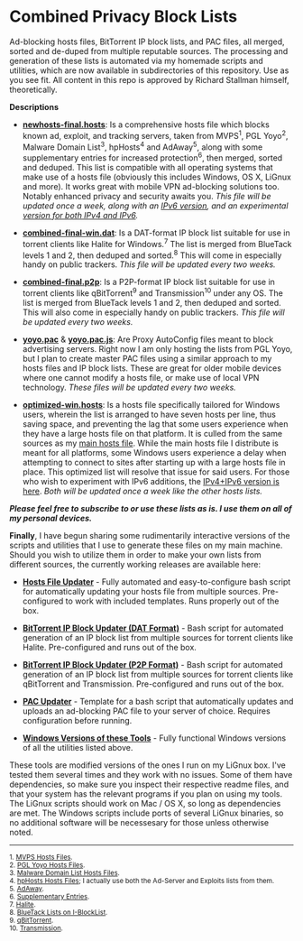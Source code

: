 # Combined Privacy Block Lists
Ad-blocking hosts files, BitTorrent IP block lists, and PAC files, all merged, sorted and de-duped from multiple reputable sources. The processing and generation of these lists is automated via my homemade scripts and utilities, which are now available in subdirectories of this repository. Use as you see fit. All content in this repo is approved by Richard Stallman himself, theoretically.

**Descriptions**

- [**newhosts-final.hosts**](https://github.com/bongochong/CombinedPrivacyBlockLists/raw/master/newhosts-final.hosts): Is a comprehensive hosts file which blocks known ad, exploit, and tracking servers, taken from MVPS<sup>1</sup>, PGL Yoyo<sup>2</sup>, Malware Domain List<sup>3</sup>, hpHosts<sup>4</sup> and AdAway<sup>5</sup>, along with some supplementary entries for increased protection<sup>6</sup>, then merged, sorted and deduped. This list is compatible with all operating systems that make use of a hosts file (obviously this includes Windows, OS X, LiGnux and more). It works great with mobile VPN ad-blocking solutions too. Notably enhanced privacy and security awaits you. _This file will be updated once a week, along with an [IPv6 version](https://github.com/bongochong/CombinedPrivacyBlockLists/raw/master/newhosts-final-IPv6.hosts), and an experimental [version for both IPv4 and IPv6](https://github.com/bongochong/CombinedPrivacyBlockLists/raw/master/newhosts-final-Dual.hosts)._

+ [**combined-final-win.dat**](https://github.com/bongochong/CombinedPrivacyBlockLists/raw/master/combined-final-win.dat): Is a DAT-format IP block list suitable for use in torrent clients like Halite for Windows.<sup>7</sup> The list is merged from BlueTack levels 1 and 2, then deduped and sorted.<sup>8</sup> This will come in especially handy on public trackers. _This file will be updated every two weeks._

* [**combined-final.p2p**](https://github.com/bongochong/CombinedPrivacyBlockLists/raw/master/combined-final.p2p): Is a P2P-format IP block list suitable for use in torrent clients like qBitTorrent<sup>9</sup> and Transmission<sup>10</sup> under any OS. The list is merged from BlueTack levels 1 and 2, then deduped and sorted. This will also come in especially handy on public trackers. _This file will be updated every two weeks._

+ [**yoyo.pac**](https://github.com/bongochong/CombinedPrivacyBlockLists/raw/master/yoyo.pac) & [**yoyo.pac.js**](https://github.com/bongochong/CombinedPrivacyBlockLists/raw/master/yoyo.pac.js): Are Proxy AutoConfig files meant to block advertising servers. Right now I am only hosting the lists from PGL Yoyo, but I plan to create master PAC files using a similar approach to my hosts files and IP block lists. These are great for older mobile devices where one cannot modify a hosts file, or make use of local VPN technology. _These files will be updated every two weeks._

- [**optimized-win.hosts**](https://github.com/bongochong/CombinedPrivacyBlockLists/raw/master/NoFormatting/optimized-win.hosts): Is a hosts file specifically tailored for Windows users, wherein the list is arranged to have seven hosts per line, thus saving space, and preventing the lag that some users experience when they have a large hosts file on that platform. It is culled from the same sources as my [main hosts file](https://github.com/bongochong/CombinedPrivacyBlockLists/raw/master/newhosts-final.hosts). While the main hosts file I distribute is meant for all platforms, some Windows users experience a delay when attempting to connect to sites after starting up with a large hosts file in place. This optimized list will resolve that issue for said users. For those who wish to experiment with IPv6 additions, the [IPv4+IPv6 version is here](https://github.com/bongochong/CombinedPrivacyBlockLists/raw/master/NoFormatting/optimized-win-Dual.hosts). _Both will be updated once a week like the other hosts lists._

***Please feel free to subscribe to or use these lists as is. I use them on all of my personal devices.***

**Finally**, I have begun sharing some rudimentarily interactive versions of the scripts and utilities that I use to generate these files on my main machine. Should you wish to utilize them in order to make your own lists from different sources, the currently working releases are available here:  
+ [**Hosts File Updater**](/HostsUpdater/) - Fully automated and easy-to-configure bash script for automatically updating your hosts file from multiple sources. Pre-configured to work with included templates. Runs properly out of the box.

* [**BitTorrent IP Block Updater (DAT Format)**](/IPBlockUpdaterDAT/) - Bash script for automated generation of an IP block list from multiple sources for torrent clients like Halite. Pre-configured and runs out of the box.

- [**BitTorrent IP Block Updater (P2P Format)**](/IPBlockUpdaterP2P/) - Bash script for automated generation of an IP block list from multiple sources for torrent clients like qBitTorrent and Transmission. Pre-configured and runs out of the box.

+ [**PAC Updater**](/PACupdater/) - Template for a bash script that automatically updates and uploads an ad-blocking PAC file to your server of choice. Requires configuration before running.

- [**Windows Versions of these Tools**](/WindowsUtils/) - Fully functional Windows versions of all the utilities listed above.

These tools are modified versions of the ones I run on my LiGnux box. I've tested them several times and they work with no issues. Some of them have dependencies, so make sure you inspect their respective readme files, and that your system has the relevant programs if you plan on using my tools. The LiGnux scripts should work on Mac / OS X, so long as dependencies are met. The Windows scripts include ports of several LiGnux binaries, so no additional software will be necessesary for those unless otherwise noted.

---

<sup>1. [MVPS Hosts Files](http://winhelp2002.mvps.org/). </sup> <br>
<sup>2. [PGL Yoyo Hosts Files](http://pgl.yoyo.org/adservers/). </sup> <br>
<sup>3. [Malware Domain List Hosts Files](http://www.malwaredomainlist.com/). </sup> <br>
<sup>4. [hpHosts Hosts Files](http://hosts-file.net/); I actually use both the Ad-Server and Exploits lists from them.</sup> <br>
<sup>5. [AdAway](https://adaway.org/). </sup> <br>
<sup>6. [Supplementary Entries](https://github.com/bongochong/CombinedPrivacyBlockLists/tree/master/WindowsTelemetryBlockSupplements). </sup> <br>
<sup>7. [Halite](https://www.fosshub.com/Halite.html). </sup> <br>
<sup>8. [BlueTack Lists on I-BlockList](https://www.iblocklist.com/lists). </sup> <br>
<sup>9. [qBitTorrent](https://www.qbittorrent.org/). </sup> <br>
<sup>10. [Transmission](https://transmissionbt.com/). </sup> <br>
